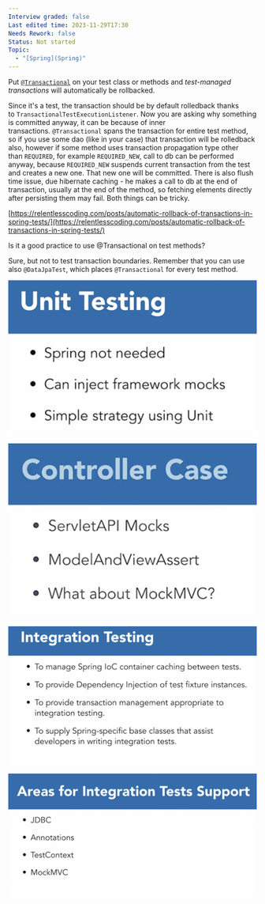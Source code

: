 ```yaml
---
Interview graded: false
Last edited time: 2023-11-29T17:30
Needs Rework: false
Status: Not started
Topic:
  - "[Spring](Spring)"
---
```

Put [`@Transactional`](https://docs.spring.io/spring/docs/5.2.4.RELEASE/javadoc-api/org/springframework/transaction/annotation/Transactional.html) on your test class or methods and _test-managed transactions_ will automatically be rollbacked.

Since it's a test, the transaction should be by default rolledback thanks to `TransactionalTestExecutionListener`. Now you are asking why something is committed anyway, it can be because of inner transactions. `@Transactional` spans the transaction for entire test method, so if you use some dao (like in your case) that transaction will be rolledback also, however if some method uses transaction propagation type other than `REQUIRED`, for example `REQUIRED_NEW`, call to db can be performed anyway, because `REQUIRED_NEW` suspends current transaction from the test and creates a new one. That new one will be committed. There is also flush time issue, due hibernate caching - he makes a call to db at the end of transaction, usually at the end of the method, so fetching elements directly after persisting them may fail. Both things can be tricky.

[https://relentlesscoding.com/posts/automatic-rollback-of-transactions-in-spring-tests/](https://relentlesscoding.com/posts/automatic-rollback-of-transactions-in-spring-tests/)

Is it a good practice to use @Transactional on test methods?

Sure, but not to test transaction boundaries. Remember that you can use also `@DataJpaTest`, which places `@Transactional` for every test method.

  

  

![Untitled 122.png](Untitled%20122.png)

![Untitled 1 43.png](Untitled%201%2043.png)

![Untitled 2 31.png](Untitled%202%2031.png)

![Untitled 3 26.png](Untitled%203%2026.png)
